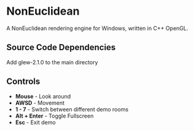 # NonEuclidean
A NonEuclidean rendering engine for Windows, written in C++ OpenGL.


## Source Code Dependencies
Add glew-2.1.0 to the main directory

## Controls
* **Mouse** - Look around
* **AWSD** - Movement
* **1 - 7** - Switch between different demo rooms
* **Alt + Enter** - Toggle Fullscreen
* **Esc** - Exit demo
